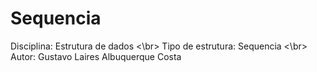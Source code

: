 # Sequencia

Disciplina: Estrutura de dados <\br>
Tipo de estrutura: Sequencia <\br>
Autor: Gustavo Laires Albuquerque Costa
